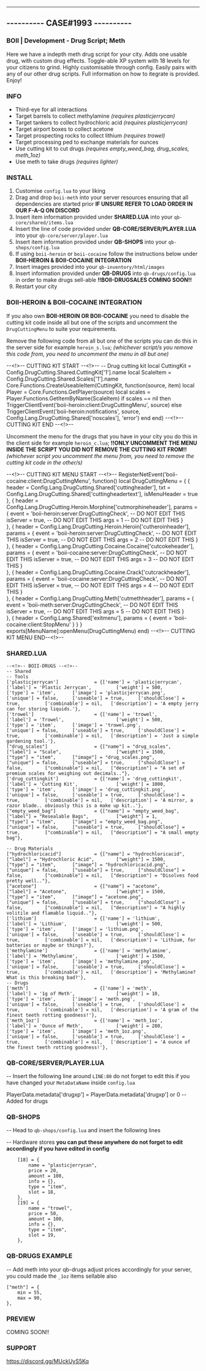 -------------------------------
---------- CASE#1993 ----------
-------------------------------

### BOII | Development - Drug Script; Meth ###

Here we have a indepth meth drug script for your city.
Adds one usable drug, with custom drug effects.
Toggle-able XP system with 18 levels for your citizens to grind.
Highly customisable through config.
Easily pairs with any of our other drug scripts. 
Full information on how to itegrate is provided.
Enjoy!

### INFO ###

- Third-eye for all interactions
- Target barrels to collect methylamine *(requires plasticjerrycan)*
- Target tankers to collect hydrochloric acid *(requires plasticjerrycan)*
- Target airport boxes to collect acetone
- Target prospecting rocks to collect lithium *(requires trowel)*
- Target processing ped to exchange materials for ounces
- Use cutting kit to cut drugs *(requires empty_weed_bag, drug_scales, meth_1oz)*
- Use meth to take drugs *(requires lighter)* 

### INSTALL ###

1) Customise `config.lua` to your liking 
2) Drag and drop `boii-meth` into your server resources ensuring that all dependencies are started prior **IF UNSURE REFER TO LOAD ORDER IN OUR F-A-Q ON DISCORD**
3) Insert item information provided under **SHARED.LUA** into your `qb-core/shared/items.lua`
4) Insert the line of code provided under **QB-CORE/SERVER/PLAYER.LUA** into your `qb-core/server/player.lua`
5) Insert item information provided under **QB-SHOPS** into your `qb-shops/config.lua`
6) If using `boii-heroin` or `boii-cocaine` follow the instructions below under **BOII-HEROIN & BOII-COCAINE INTEGRATION**
7) Insert images provided into your `qb-inventory/html/images`
8) Insert information provided under **QB-DRUGS** into `qb-drugs/config.lua` in order to make drugs sell-able **!!BOII-DRUGSALES COMING SOON!!**
8) Restart your city

### BOII-HEROIN & BOII-COCAINE INTEGRATION ###

If you also own **BOII-HEROIN OR BOII-COCAINE** you need to disable the cutting kit code inside all but one of the scripts and uncomment the `DrugCuttingMenu` to suite your requirements.

Remove the following code from all but one of the scripts you can do this in the server side for example `heroin_s.lua`;
*(whichever script/s you remove this code from, you need to uncomment the menu in all but one)* 

--<!>-- CUTTING KIT START --<!>--
-- Drug cutting kit
local CuttingKit = Config.DrugCutting.Shared.CuttingKit['1'].name
local ScaleItem = Config.DrugCutting.Shared.Scales['1'].name
Core.Functions.CreateUseableItem(CuttingKit, function(source, item)
    local Player = Core.Functions.GetPlayer(source)
    local scales = Player.Functions.GetItemByName(ScaleItem)
    if scales ~= nil then
        TriggerClientEvent('boii-heroin:client:DrugCuttingMenu', source)
    else
        TriggerClientEvent('boii-heroin:notifications', source, Config.Lang.DrugCutting.Shared['noscales'], 'error')
    end
end)
--<!>-- CUTTING KIT END --<!>--

Uncomment the menu for the drugs that you have in your city you do this in the client side for example `heroin_c.lua`; **!!ONLY UNCOMMENT THE MENU INSIDE THE SCRIPT YOU DID NOT REMOVE THE CUTTING KIT FROM!!**
*(whichever script you uncomment the menu from, you need to remove the cutting kit code in the other/s)* 

--<!>-- CUTTING KIT MENU START --<!>--
RegisterNetEvent('boii-cocaine:client:DrugCuttingMenu', function()
	local DrugCuttingMenu = {
		{
			header = Config.Lang.DrugCutting.Shared['cuttingheader'],
			txt = Config.Lang.DrugCutting.Shared['cuttingheadertext'],
			isMenuHeader = true
		},
		{
			header = Config.Lang.DrugCutting.Heroin.Morphine['cutmorphineheader'],
			params = {
				event = 'boii-heroin:server:DrugCuttingCheck', -- DO NOT EDIT THIS
				isServer = true, -- DO NOT EDIT THIS
				args = 1 -- DO NOT EDIT THIS
			}				
		},
		{
			header = Config.Lang.DrugCutting.Heroin.Heroin['cutheroinheader'],
			params = {
				event = 'boii-heroin:server:DrugCuttingCheck', -- DO NOT EDIT THIS
				isServer = true, -- DO NOT EDIT THIS
				args = 2 -- DO NOT EDIT THIS
			}				 
		},
		{
			header = Config.Lang.DrugCutting.Cocaine.Cocaine['cutcokeheader'],
			params = {
				event = 'boii-cocaine:server:DrugCuttingCheck', -- DO NOT EDIT THIS
                isServer = true, -- DO NOT EDIT THIS
				args = 3 -- DO NOT EDIT THIS
			}				
		},
		{
			header = Config.Lang.DrugCutting.Cocaine.Crack['cutcrackheader'],
			params = {
				event = 'boii-cocaine:server:DrugCuttingCheck', -- DO NOT EDIT THIS
                isServer = true, -- DO NOT EDIT THIS
				args = 4 -- DO NOT EDIT THIS
			}				
		},
		{
			header = Config.Lang.DrugCutting.Meth['cutmethheader'],
			params = {
				event = 'boii-meth:server:DrugCuttingCheck', -- DO NOT EDIT THIS
                isServer = true, -- DO NOT EDIT THIS
				args = 5 -- DO NOT EDIT THIS
			}				
		},
		{
			header = Config.Lang.Shared['exitmenu'],
			params = {
				event = 'boii-cocaine:client:StopMenu'
			}
		}
	}
	exports[MenuName]:openMenu(DrugCuttingMenu)
end)
--<!>-- CUTTING KIT MENU END--<!>--

### SHARED.LUA ###

	--<!>-- BOII-DRUGS --<!>--
	-- Shared
	-- Tools
	['plasticjerrycan'] 			= {['name'] = 'plasticjerrycan', 			['label'] = 'Plastic Jerrycan', 		['weight'] = 500, 		['type'] = 'item', 		['image'] = 'plasticjerrycan.png', 				['unique'] = false,    	['useable'] = true, 	['shouldClose'] = true,	   		['combinable'] = nil,   ['description'] = 'A empty jerry can for storing liquids.'},
	['trowel'] 			 	        = {['name'] = 'trowel', 			  		['label'] = 'Trowel', 					['weight'] = 500, 		['type'] = 'item', 		['image'] = 'trowel.png', 						['unique'] = false,    	['useable'] = true, 	['shouldClose'] = true,	   		['combinable'] = nil,   ['description'] = 'Just a simple gardening tool.'},
	["drug_scales"] 		 	    = {["name"] = "drug_scales", 				["label"] = "Scale", 					["weight"] = 1500, 	    ["type"] = "item", 		["image"] = "drug_scales.png", 					["unique"] = false, 	["useable"] = true, 	["shouldClose"] = false,   		["combinable"] = nil,   ["description"] = "A set of premium scales for weighing out decimals.."},
	['drug_cuttingkit'] 			= {['name'] = 'drug_cuttingkit', 			['label'] = 'Cutting Kit', 				['weight'] = 1000, 		['type'] = 'item', 		['image'] = 'drug_cuttingkit.png', 				['unique'] = false, 	['useable'] = true, 	['shouldClose'] = true,	  		['combinable'] = nil,   ['description'] = 'A mirror, a razor blade.. obviously this is a make up kit..'},
	["empty_weed_bag"] 				= {["name"] = "empty_weed_bag", 			["label"] = "Resealable Bags", 			["weight"] = 1, 		["type"] = "item", 		["image"] = "empty_weed_bag.png", 		        ["unique"] = false, 	["useable"] = true, 	["shouldClose"] = true,	   		["combinable"] = nil,   ["description"] = "A small empty bag"},
	
	-- Drug Materials
    ["hydrochloricacid"] 			= {["name"] = "hydrochloricacid", 			["label"] = "Hydrochloric Acid", 		["weight"] = 1500, 		["type"] = "item", 		["image"] = "hydrochloricacid.png", 			["unique"] = false, 	["useable"] = true, 	["shouldClose"] = false,   		["combinable"] = nil,   ["description"] = "Disolves food pretty well.."},
	["acetone"] 					= {["name"] = "acetone", 					["label"] = "Acetone", 					["weight"] = 1500, 		["type"] = "item", 		["image"] = "acetone.png", 						["unique"] = false, 	["useable"] = true, 	["shouldClose"] = false,   		["combinable"] = nil,   ["description"] = "A highly volitile and flamable liquid.."},
	['lithium'] 			 	    = {['name'] = 'lithium', 					['label'] = 'Lithium', 				    ['weight'] = 500, 		['type'] = 'item', 		['image'] = 'lithium.png', 						['unique'] = false,    	['useable'] = true, 	['shouldClose'] = true,	   		['combinable'] = nil,   ['description'] = 'Lithium, for batteries or maybe or things?'},
 	['methylamine'] 			 	= {['name'] = 'methylamine', 				['label'] = 'Methylamine', 				['weight'] = 1500, 		['type'] = 'item', 		['image'] = 'methylamine.png', 					['unique'] = false,    	['useable'] = true, 	['shouldClose'] = true,	   		['combinable'] = nil,   ['description'] = 'Methylamine? What is this breaking bad?'},
	-- Drugs
	['meth'] 			 	        = {['name'] = 'meth', 						['label'] = '1g of Meth', 			    ['weight'] = 10, 		['type'] = 'item', 		['image'] = 'meth.png', 						['unique'] = false,    	['useable'] = true, 	['shouldClose'] = true,	   		['combinable'] = nil,   ['description'] = 'A gram of the finest teeth rotting goodness!'},	
	['meth_1oz'] 			 	    = {['name'] = 'meth_1oz', 					['label'] = 'Ounce of Meth', 			['weight'] = 280, 		['type'] = 'item', 		['image'] = 'meth_1oz.png', 					['unique'] = false,    	['useable'] = true, 	['shouldClose'] = true,	   		['combinable'] = nil,   ['description'] = 'A ounce of the finest teeth rotting goodness!'},	


### QB-CORE/SERVER/PLAYER.LUA ###
-- Insert the following line around `LINE:80` do not forget to edit this if you have changed your `MetaDataName` inside `config.lua`

PlayerData.metadata['drugxp'] = PlayerData.metadata['drugxp'] or 0 -- Added for drugs

### QB-SHOPS ###
-- Head to `qb-shops/config.lua` and insert the following lines 

-- Hardware stores **you can put these anywhere do not forget to edit accordingly if you have edited in config**

        [18] = {
            name = "plasticjerrycan",
            price = 20,
            amount = 100,
            info = {},
            type = "item",
            slot = 18,
        },
        [19] = {
            name = "trowel",
            price = 50,
            amount = 100,
            info = {},
            type = "item",
            slot = 19,
        },

### QB-DRUGS EXAMPLE ###
-- Add meth into your qb-drugs adjust prices accordingly for your server, you could made the `_1oz` items sellable also
    
    ["meth"] = {
        min = 55,
        max = 90,
    },

### PREVIEW ###
COMING SOON!!
### SUPPORT ###
https://discord.gg/MUckUyS5Kq